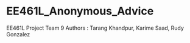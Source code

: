 # EE461L_Anonymous_Advice
EE461L Project Team 9
Authors : Tarang Khandpur, Karime Saad, Rudy Gonzalez
